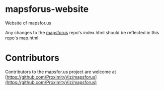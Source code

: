 # mapsforus-website
Website of mapsfor.us

Any changes to the [mapsforus](https://github.com/ProximityViz/mapsforus) repo's index.html should be reflected in this repo's map.html

# Contributors

Contributors to the mapsfor.us project are welcome at [https://github.com/ProximityViz/mapsforus](https://github.com/ProximityViz/mapsforus)


